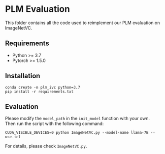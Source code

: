 # PLM Evaluation

This folder contains all the code used to reimplement our PLM evaluation on ImageNetVC.

## Requirements

- Python >= 3.7
- Pytorch >= 1.5.0

## Installation

```
conda create -n plm_ivc python=3.7
pip install -r requirements.txt
```

## Evaluation

Please modify the `model_path` in the `init_model` function with your own. Then run the script with the following command:

```
CUDA_VISIBLE_DEVICES=0 python ImageNetVC.py --model-name llama-7B --use-icl
```

For details, please check  `ImageNetVC.py`.
